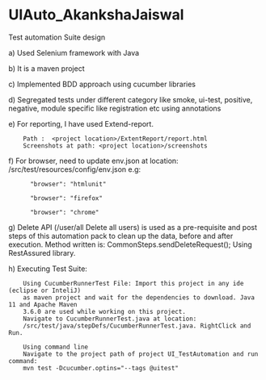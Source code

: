 # UIAuto_AkankshaJaiswal

Test automation Suite design

a)	Used Selenium framework with Java

b)	It is a maven project

c)	Implemented BDD approach using cucumber libraries

d)	Segregated tests under different category like smoke, ui-test, positive, negative, 
    	module specific like registration etc using annotations

e)	For reporting, I have used Extend-report.

    	Path :  <project location>/ExtentReport/report.html
    	Screenshots at path: <project location>/screenshots
    
f)	For browser, need to update env.json at location: 
    	<project location>/src/test/resources/config/env.json 
    	e.g: 
	
		  "browser": "htmlunit"
	
		  "browser": "firefox"
		  
		  "browser": "chrome"

g)	Delete API (/user/all Delete all users) is used as a pre-requisite and post steps of this 
    	automation pack to clean up the data, before and after execution.
	Method written is: CommonSteps.sendDeleteRequest();
	Using RestAssured library.

h)	Executing Test Suite:

    	Using CucumberRunnerTest File: Import this project in any ide (eclipse or InteliJ)
    	as maven project and wait for the dependencies to download. Java 11 and Apache Maven
    	3.6.0 are used while working on this project.
    	Navigate to CucumberRunnerTest.java at location:  
    	/src/test/java/stepDefs/CucumberRunnerTest.java. RightClick and Run.

    	Using command line
    	Navigate to the project path of project UI_TestAutomation and run command:
    	mvn test -Dcucumber.optins="--tags @uitest"



